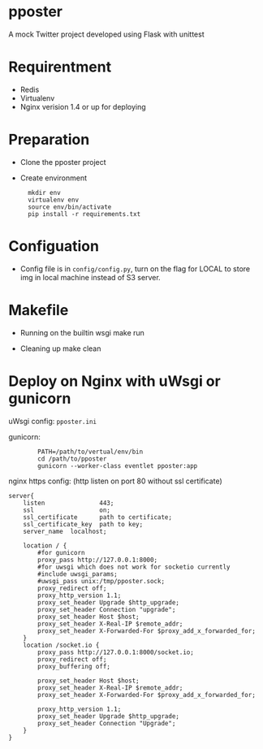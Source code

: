 # pposter
A mock Twitter project developed using Flask with unittest

# Requirentment
- Redis
- Virtualenv
- Nginx verision 1.4 or up for deploying
 
# Preparation
- Clone the pposter project
        
- Create environment

        mkdir env
        virtualenv env
        source env/bin/activate
        pip install -r requirements.txt

# Configuation
- Config file is in `config/config.py`, turn on the flag for LOCAL to store img in local machine instead of S3 server. 

# Makefile
- Running on the builtin wsgi
        make run

- Cleaning up
        make clean

# Deploy on Nginx with uWsgi or gunicorn

uWsgi config: `pposter.ini`

gunicorn: 
```
        PATH=/path/to/vertual/env/bin
        cd /path/to/pposter
        gunicorn --worker-class eventlet pposter:app
```

nginx https config: (http listen on port 80 without ssl certificate)
```
server{
    listen               443;
    ssl                  on;
    ssl_certificate      path to certificate;
    ssl_certificate_key  path to key;
    server_name  localhost;

    location / {
        #for gunicorn
        proxy_pass http://127.0.0.1:8000;
        #for uwsgi which does not work for socketio currently
        #include uwsgi_params; 
        #uwsgi_pass unix:/tmp/pposter.sock;
        proxy_redirect off;
        proxy_http_version 1.1;
        proxy_set_header Upgrade $http_upgrade;
        proxy_set_header Connection "upgrade";
        proxy_set_header Host $host;
        proxy_set_header X-Real-IP $remote_addr;
        proxy_set_header X-Forwarded-For $proxy_add_x_forwarded_for;
    }
    location /socket.io {
        proxy_pass http://127.0.0.1:8000/socket.io;
        proxy_redirect off;
        proxy_buffering off;

        proxy_set_header Host $host;
        proxy_set_header X-Real-IP $remote_addr;
        proxy_set_header X-Forwarded-For $proxy_add_x_forwarded_for;

        proxy_http_version 1.1;
        proxy_set_header Upgrade $http_upgrade;
        proxy_set_header Connection "Upgrade";
    }
}
```
